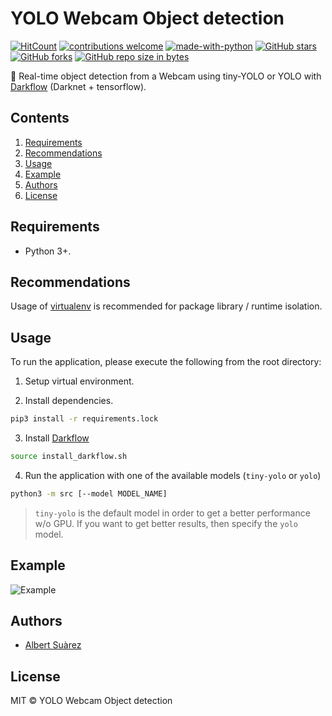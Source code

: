 # YOLO Webcam Object detection

[![HitCount](http://hits.dwyl.io/AlbertSuarez/yolo-webcam-object-detection.svg)](http://hits.dwyl.io/AlbertSuarez/yolo-webcam-object-detection)
[![contributions welcome](https://img.shields.io/badge/contributions-welcome-brightgreen.svg?style=flat)](https://github.com/AlbertSuarez/yolo-webcam-object-detection)
[![made-with-python](https://img.shields.io/badge/Made%20with-Python-1f425f.svg)](https://www.python.org/)
[![GitHub stars](https://img.shields.io/github/stars/AlbertSuarez/yolo-webcam-object-detection.svg)](https://GitHub.com/AlbertSuarez/yolo-webcam-object-detection/stargazers/)
[![GitHub forks](https://img.shields.io/github/forks/AlbertSuarez/yolo-webcam-object-detection.svg)](https://GitHub.com/AlbertSuarez/yolo-webcam-object-detection/network/)
[![GitHub repo size in bytes](https://img.shields.io/github/repo-size/AlbertSuarez/yolo-webcam-object-detection.svg)](https://github.com/AlbertSuarez/yolo-webcam-object-detection)

🎥 Real-time object detection from a Webcam using tiny-YOLO or YOLO with [Darkflow](https://github.com/thtrieu/darkflow) (Darknet + tensorflow).

## Contents

1. [Requirements](#requirements)
2. [Recommendations](#recommendations)
3. [Usage](#usage)
4. [Example](#example)
5. [Authors](#authors)
6. [License](#license)

## Requirements

- Python 3+.

## Recommendations

Usage of [virtualenv](https://realpython.com/blog/python/python-virtual-environments-a-primer/) is recommended for package library / runtime isolation.

## Usage

To run the application, please execute the following from the root directory:

1. Setup virtual environment.

2. Install dependencies.

  ```bash
  pip3 install -r requirements.lock
  ```

3. Install [Darkflow](https://towardsdatascience.com/yolov2-object-detection-using-darkflow-83db6aa5cf5f)

  ```bash
  source install_darkflow.sh
  ```

4. Run the application with one of the available models (`tiny-yolo` or `yolo`)

  ```bash
  python3 -m src [--model MODEL_NAME]
  ```

  > `tiny-yolo` is the default model in order to get a better performance w/o GPU. If you want to get better results, then specify the `yolo` model.

## Example

![Example](docs/example.png)

## Authors

- [Albert Suàrez](https://github.com/AlbertSuarez)

## License

MIT © YOLO Webcam Object detection
